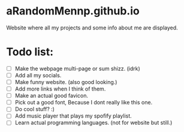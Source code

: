 # aRandomMennp.github.io
Website where all my projects and some info about me are displayed.

# Todo list:
- [ ] Make the webpage multi-page or sum shizz. (idrk)
- [ ] Add all my socials.
- [ ] Make funny website. (also good looking.)
- [ ] Add more links when I think of them.
- [ ] Make an actual good favicon.
- [ ] Pick out a good font, Because I dont really like this one.
- [ ] Do cool stuff? :)
- [ ] Add music player that plays my spofify playlist.
- [ ] Learn actual programming languages. (not for website but still.)